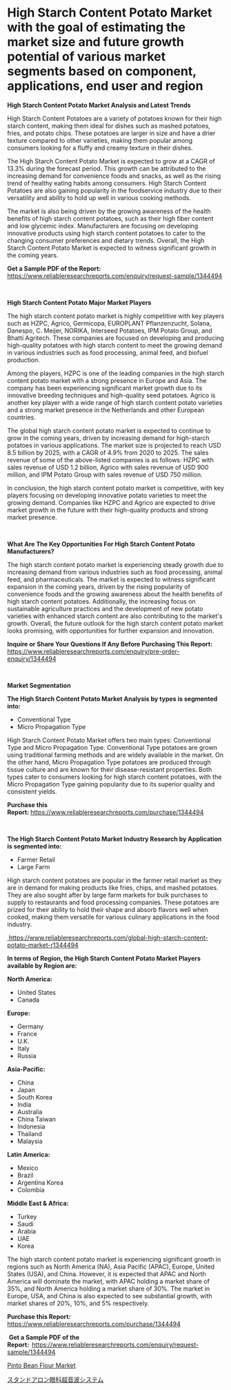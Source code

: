 <p><h1>High Starch Content Potato Market with the goal of estimating the market size and future growth potential of various market segments based on component, applications, end user and region</h1></p><p><strong>High Starch Content Potato Market Analysis and Latest Trends</strong></p>
<p><p>High Starch Content Potatoes are a variety of potatoes known for their high starch content, making them ideal for dishes such as mashed potatoes, fries, and potato chips. These potatoes are larger in size and have a drier texture compared to other varieties, making them popular among consumers looking for a fluffy and creamy texture in their dishes.</p><p>The High Starch Content Potato Market is expected to grow at a CAGR of 13.3% during the forecast period. This growth can be attributed to the increasing demand for convenience foods and snacks, as well as the rising trend of healthy eating habits among consumers. High Starch Content Potatoes are also gaining popularity in the foodservice industry due to their versatility and ability to hold up well in various cooking methods.</p><p>The market is also being driven by the growing awareness of the health benefits of high starch content potatoes, such as their high fiber content and low glycemic index. Manufacturers are focusing on developing innovative products using high starch content potatoes to cater to the changing consumer preferences and dietary trends. Overall, the High Starch Content Potato Market is expected to witness significant growth in the coming years.</p></p>
<p><strong>Get a Sample PDF of the Report:&nbsp;</strong> <a href="https://www.reliableresearchreports.com/enquiry/request-sample/1344494">https://www.reliableresearchreports.com/enquiry/request-sample/1344494</a></p>
<p>&nbsp;</p>
<p><strong>High Starch Content Potato Major Market Players</strong></p>
<p><p>The high starch content potato market is highly competitive with key players such as HZPC, Agrico, Germicopa, EUROPLANT Pflanzenzucht, Solana, Danespo, C. Meijer, NORIKA, Interseed Potatoes, IPM Potato Group, and Bhatti Agritech. These companies are focused on developing and producing high-quality potatoes with high starch content to meet the growing demand in various industries such as food processing, animal feed, and biofuel production.</p><p>Among the players, HZPC is one of the leading companies in the high starch content potato market with a strong presence in Europe and Asia. The company has been experiencing significant market growth due to its innovative breeding techniques and high-quality seed potatoes. Agrico is another key player with a wide range of high starch content potato varieties and a strong market presence in the Netherlands and other European countries.</p><p>The global high starch content potato market is expected to continue to grow in the coming years, driven by increasing demand for high-starch potatoes in various applications. The market size is projected to reach USD 8.5 billion by 2025, with a CAGR of 4.9% from 2020 to 2025. The sales revenue of some of the above-listed companies is as follows: HZPC with sales revenue of USD 1.2 billion, Agrico with sales revenue of USD 900 million, and IPM Potato Group with sales revenue of USD 750 million.</p><p>In conclusion, the high starch content potato market is competitive, with key players focusing on developing innovative potato varieties to meet the growing demand. Companies like HZPC and Agrico are expected to drive market growth in the future with their high-quality products and strong market presence.</p></p>
<p>&nbsp;</p>
<p><strong>What Are The Key Opportunities For High Starch Content Potato Manufacturers?</strong></p>
<p><p>The high starch content potato market is experiencing steady growth due to increasing demand from various industries such as food processing, animal feed, and pharmaceuticals. The market is expected to witness significant expansion in the coming years, driven by the rising popularity of convenience foods and the growing awareness about the health benefits of high starch content potatoes. Additionally, the increasing focus on sustainable agriculture practices and the development of new potato varieties with enhanced starch content are also contributing to the market's growth. Overall, the future outlook for the high starch content potato market looks promising, with opportunities for further expansion and innovation.</p></p>
<p><strong>Inquire or Share Your Questions If Any Before Purchasing This Report:</strong> <a href="https://www.reliableresearchreports.com/enquiry/pre-order-enquiry/1344494">https://www.reliableresearchreports.com/enquiry/pre-order-enquiry/1344494</a></p>
<p>&nbsp;</p>
<p><strong>Market Segmentation</strong></p>
<p><strong>The High Starch Content Potato Market Analysis by types is segmented into:</strong></p>
<p><ul><li>Conventional Type</li><li>Micro Propagation Type</li></ul></p>
<p><p>High Starch Content Potato Market offers two main types: Conventional Type and Micro Propagation Type. Conventional Type potatoes are grown using traditional farming methods and are widely available in the market. On the other hand, Micro Propagation Type potatoes are produced through tissue culture and are known for their disease-resistant properties. Both types cater to consumers looking for high starch content potatoes, with the Micro Propagation Type gaining popularity due to its superior quality and consistent yields.</p></p>
<p><strong>Purchase this Report:&nbsp;</strong><a href="https://www.reliableresearchreports.com/purchase/1344494">https://www.reliableresearchreports.com/purchase/1344494</a></p>
<p>&nbsp;</p>
<p><strong>The High Starch Content Potato Market Industry Research by Application is segmented into:</strong></p>
<p><ul><li>Farmer Retail</li><li>Large Farm</li></ul></p>
<p><p>High starch content potatoes are popular in the farmer retail market as they are in demand for making products like fries, chips, and mashed potatoes. They are also sought after by large farm markets for bulk purchases to supply to restaurants and food processing companies. These potatoes are prized for their ability to hold their shape and absorb flavors well when cooked, making them versatile for various culinary applications in the food industry.</p></p>
<p><a href="https://www.reliableresearchreports.com/global-high-starch-content-potato-market-r1344494">&nbsp;https://www.reliableresearchreports.com/global-high-starch-content-potato-market-r1344494</a></p>
<p><strong>In terms of Region, the High Starch Content Potato Market Players available by Region are:</strong></p>
<p>
    <p> <strong> North America: </strong>
        <ul>
            <li>United States</li>
            <li>Canada</li>
        </ul>
        </p> 
    <p> <strong> Europe: </strong>
        <ul>
            <li>Germany</li>
            <li>France</li>
            <li>U.K.</li>
            <li>Italy</li>
            <li>Russia</li>
        </ul>
        </p> 
    <p> <strong> Asia-Pacific: </strong>
        <ul>
            <li>China</li>
            <li>Japan</li>
            <li>South Korea</li>
            <li>India</li>
            <li>Australia</li>
            <li>China Taiwan</li>
            <li>Indonesia</li>
            <li>Thailand</li>
            <li>Malaysia</li>
        </ul>
        </p> 
    <p> <strong> Latin America: </strong>
        <ul>
            <li>Mexico</li>
            <li>Brazil</li>
            <li>Argentina Korea</li>
            <li>Colombia</li>
        </ul>
        </p> 
    <p> <strong> Middle East & Africa: </strong>
        <ul>
            <li>Turkey</li>
            <li>Saudi</li>
            <li>Arabia</li>
            <li>UAE</li>
            <li>Korea</li>
        </ul>
    </p>
    </p>
<p><p>The high starch content potato market is experiencing significant growth in regions such as North America (NA), Asia Pacific (APAC), Europe, United States (USA), and China. However, it is expected that APAC and North America will dominate the market, with APAC holding a market share of 35%, and North America holding a market share of 30%. The market in Europe, USA, and China is also expected to see substantial growth, with market shares of 20%, 10%, and 5% respectively.</p></p>
<p><strong>Purchase this Report: </strong><a href="https://www.reliableresearchreports.com/purchase/1344494">https://www.reliableresearchreports.com/purchase/1344494</a></p>
<p>&nbsp;<strong>Get a Sample PDF of the Report:&nbsp;&nbsp;</strong><a href="https://www.reliableresearchreports.com/enquiry/request-sample/1344494">https://www.reliableresearchreports.com/enquiry/request-sample/1344494</a></p>
<p><strong></strong></p>
<p><p><a href="https://issuu.com/reportprime-2/docs/pinto-bean-flour-market-size-2030.pptx">Pinto Bean Flour Market</a></p><p><a href="https://github.com/oafhukehf4709715/Market-Research-Report-List-3/blob/main/8189439125603.md">スタンドアロン眼科超音波システム</a></p></p>